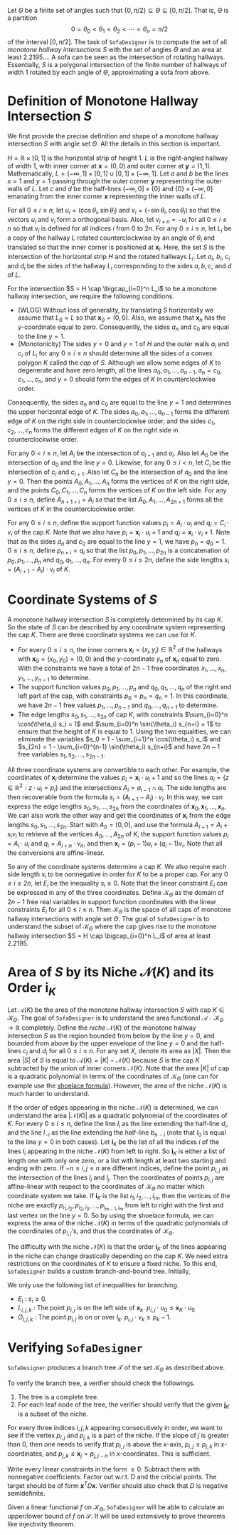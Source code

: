 Let $\Theta$ be a finite set of angles such that $\{0, \pi/2\} \subseteq \Theta \subseteq [0, \pi/2]$. That is, $\Theta$ is a partition
$$0 = \theta_0 < \theta_1 < \theta_2 < \cdots < \theta_n = \pi/2$$
of the interval $[0, \pi/2]$. The task of `SofaDesigner` is to compute the set of all _monotone hallway intersections_ $S$ with the set of angles $\Theta$ and an area at least $2.2195\dots$. A sofa can be seen as the intersection of rotating hallways. Essentially, $S$ is a polygonal intersection of the finite number of hallways of width 1 rotated by each angle of $\Theta$, approximating a sofa from above.

# Definition of Monotone Hallway Intersection $S$

We first provide the precise definition and shape of a monotone hallway intersection $S$ with angle set $\Theta$. All the details in this section is important.

$H = \mathbb{R} \times [0, 1]$ is the horizontal strip of height 1. $L$ is the right-angled hallway of width 1, with inner corner at $\mathbf{x} = (0, 0)$ and outer corner at $\mathbf{y} = (1, 1)$. Mathematically, $L = (-\infty, 1] \times [0, 1] \cup [0, 1] \times (-\infty, 1]$. Let $a$ and $b$ be the lines $x=1$ and $y=1$ passing through the outer corner $\mathbf{y}$ representing the outer walls of $L$. Let $c$ and $d$ be the half-lines $(-\infty, 0] \times \left\{ 0 \right\}$ and $\left\{ 0 \right\} \times (-\infty, 0]$ emanating from the inner corner $\mathbf{x}$ representing the inner walls of $L$. 

For all $0 \leq i \leq n$, let $u_i = (\cos \theta_i, \sin \theta_i)$ and $v_i = (-\sin \theta_i, \cos \theta_i)$ so that the vectors $u_i$ and $v_i$ form a orthogonal basis. Also, let $v_{i + n} = - u_i$ for all $0 \leq i \leq n$ so that $v_i$ is defined for all indices $i$ from $0$ to $2n$. For any $0 \leq i \leq n$, let $L_i$ be a copy of the hallway $L$ rotated counterclockwise by an angle of $\theta_i$ and translated so that the inner corner is positioned at $\mathbf{x}_i$. Here, the set $S$ is the intersection of the horizontal strip $H$ and the rotated hallways $L_i$. Let $a_i$, $b_i$, $c_i$ and $d_i$ be the sides of the hallway $L_i$ corresponding to the sides $a, b, c,$ and $d$ of $L$.

For the intersection $S = H \cap \bigcap_{i=0}^n L_i$ to be a monotone hallway intersection, we require the following conditions. 

- (WLOG) Without loss of generality, by translating $S$ horizontally we assume that $L_0 = L$ so that $\mathbf{x}_0 = (0, 0)$. Also, we assume that $\mathbf{x}_n$ has the $y$-coordinate equal to zero. Consequently, the sides $a_n$ and $c_0$ are equal to the line $y=1$.
- (Monotonicity) The sides $y=0$ and $y=1$ of $H$ and the outer walls $a_i$ and $c_i$ of $L_i$ for any $0 \leq i \leq n$ should determine all the sides of a convex polygon $K$ called the _cap_ of $S$. Although we allow some edges of $K$ to degenerate and have zero length, all the lines $a_0, a_1, \dots, a_{n-1}, a_n = c_0, c_1, \dots, c_n$, and $y = 0$ should form the edges of $K$ in counterclockwise order.

Consequently, the sides $a_n$ and $c_0$ are equal to the line $y=1$ and determines the upper horizontal edge of $K$. The sides $a_0, a_1, \dots, a_{n-1}$ forms the different edge of $K$ on the right side in counterclockwise order, and the sides $c_1, c_2, \dots, c_n$ forms the different edges of $K$ on the right side in counterclockwise order.

For any $0 < i \leq n$, let $A_i$ be the intersection of $a_{i-1}$ and $a_i$. Also let $A_0$ be the intersection of $a_0$ and the line $y=0$. Likewise, for any $0 \leq i < n$, let $C_i$ be the intersection of $c_i$ and $c_{i+1}$. Also let $C_n$ be the intersection of $a_0$ and the line $y=0$. Then the points $A_0, A_1, \dots, A_n$ forms the vertices of $K$ on the right side, and the points $C_0, C_1, \dots, C_n$ forms the vertices of $K$ on the left side. For any $0 \leq i \leq n$, define $A_{n + 1 + i} = A_i$ so that the list $A_0, A_1, \dots, A_{2n + 1}$ forms all the vertices of $K$ in the counterclockwise order.

For any $0 \leq i \leq n$, define the support function values $p_i = A_i \cdot u_i$ and $q_i = C_i \cdot v_i$ of the cap $K$. Note that we also have $p_i = \mathbf{x}_i \cdot u_i + 1$ and $q_i = \mathbf{x}_i \cdot v_i + 1$. Note that as the sides $a_n$ and $c_0$ are equal to the line $y=1$, we have $p_n = q_0 = 1$. $0 \leq i \leq n$, define $p_{n+i} = q_i$ so that the list $p_0, p_1, \dots, p_{2n}$ is a concatenation of $p_0, p_1, \dots, p_n$ and $q_0, q_1, \dots, q_n$. For every $0 \leq i \leq 2n$, define the side lengths $s_i = (A_{i+1} - A_i) \cdot v_i$ of $K$.

# Coordinate Systems of $S$

A monotone hallway intersection $S$ is completely determined by its cap $K$. So the state of $S$ can be described by any coordinate system representing the cap $K$. There are three coordinate systems we can use for $K$.

- For every $0 \leq i \leq n$, the inner corners $\mathbf{x}_i = (x_i, y_i) \in \mathbb{R}^2$ of the hallways with $\mathbf{x}_0 = (x_0, y_0) = (0, 0)$ and the $y$-coordinate $y_n$ of $\mathbf{x}_n$ equal to zero. With the constraints we have a total of $2n-1$ free coordinates $x_1, \dots, x_n, y_1, \dots, y_{n-1}$ to determine.
- The support function values $p_0, p_1, \dots, p_n$ and $q_0, q_1, \dots, q_n$ of the right and left part of the cap, with constraints $p_0 = p_n = q_n = 1$. In this coordinate, we have $2n-1$ free values $p_1, \dots, p_{n-1}$ and $q_0, \dots, q_{n-1}$ to determine.
- The edge lengths $s_0, s_1, \dots, s_{2n}$ of cap $K$, with constraints $\sum_{i=0}^n \cos(\theta_i) s_i = 1$ and $\sum_{i=0}^n \sin(\theta_i) s_{n+i} = 1$ to ensure that the height of $K$ is equal to 1. Using the two equalities, we can eliminate the variables $s_0 = 1 - \sum_{i=1}^n \cos(\theta_i) s_i$ and $s_{2n} = 1 - \sum_{i=0}^{n-1} \sin(\theta_i) s_{n+i}$ and have $2n-1$ free variables $s_1, s_2, \dots, s_{2n-1}$.

All three coordinate systems are convertible to each other. For example, the coordinates of $\mathbf{x}_i$ determine the values $p_i = \mathbf{x}_i \cdot u_i + 1$ and so the lines $a_i = \left\{ z \in \mathbb{R}^2 : z \cdot u_i = p_i \right\}$ and the intersections $A_i = a_{i-1} \cap a_{i}$. The side lengths are then recoverable from the formula $s_i = (A_{i+1} - A_i) \cdot v_i$. In this way, we can express the edge lengths $s_0, s_1, \dots, s_{2n}$ from the coordinates of $\mathbf{x}_0, \mathbf{x}_1, \dots, \mathbf{x}_n$. We can also work the other way and get the coordinates of $\mathbf{x}_i$ from the edge lengths $s_0, s_1, \dots, s_{2n}$. Start with $A_0 = (0, 0)$, and use the formula $A_{i+1} = A_i + s_i v_i$ to retrieve all the vertices $A_0, \dots, A_{2n}$ of $K$, the support function values $p_i = A_i \cdot u_i$ and $q_i = A_{i + n} \cdot v_n$, and then $\mathbf{x}_i = (p_i - 1) u_i + (q_i - 1) v_i$. Note that all the conversions are affine-linear.

So any of the coordinate systems determine a cap $K$. We also require each side length $s_i$ to be nonnegative in order for $K$ to be a proper cap. For any $0 \leq i \leq 2n$, let $E_i$ be the inequality $s_i \geq 0$. Note that the linear constraint $E_i$ can be expressed in any of the three coordinates. Define $\mathcal{K}_\Theta$ as the domain of $2n-1$ free real variables in support function coordinates with the linear constraints $E_i$ for all $0 \leq i \leq n$. Then $\mathcal{K}_\Theta$ is the space of all caps of monotone hallway intersections with angle set $\Theta$. The goal of `SofaDesigner` is to understand the subset of $\mathcal{K}_\Theta$ where the cap gives rise to the monotone hallway intersection $S = H \cap \bigcap_{i=0}^n L_i$ of area at least $2.2195$.

# Area of $S$ by its Niche $\mathcal{N}(K)$ and its Order $\mathbf{i}_K$

Let $\mathcal{A}(K)$ be the area of the monotone hallway intersection $S$ with cap $K \in \mathcal{K}_\Theta$. The goal of `SofaDesigner` is to understand the area functional $\mathcal{A} : \mathcal{K}_\Theta \to \mathbb{R}$ completely. Define the _niche_ $\mathcal{N}(K)$ of the monotone hallway intersection $S$ as the region bounded from below by the line $y=0$, and bounded from above by the upper envelope of the line $y=0$ and the half-lines $c_i$ and $d_i$ for all $0 \leq i \leq n$. For any set $X$, denote its area as $|X|$. Then the area $|S|$ of $S$ is equal to $\mathcal{A}(K) = |K| - \mathcal{N}(K)$ because $S$ is the cap $K$ subtracted by the union of inner corners $\mathcal{N}(K)$. Note that the area $|K|$ of cap is a quadratic polynomial in terms of the coordinates of $\mathcal{K}_\Theta$ (one can for example use the [shoelace formula](https://mathworld.wolfram.com/ShoelaceFormula.html)). However, the area of the niche $\mathcal{N}(K)$ is much harder to understand.

If the order of edges appearing in the niche $\mathcal{N}(K)$ is determined, we can understand the area $|\mathcal{N}(K)|$ as a quadratic polynomial of the coordinates of $K$. For every $0 \leq i \leq n$, define the line $l_i$ as the line extending the half-line $d_i$, and the line $l_{-i}$ as the line extending the half-line $b_{n-i}$ (note that $l_0$ is equal to the line $y=0$ in both cases). Let $\mathbf{i}_K$ be the list of all the indices $i$ of the lines $l_i$ appearing in the niche $\mathcal{N}(K)$ from left to right. So $\mathbf{i}_K$ is either a list of length one with only one zero, or a list with length at least two starting and ending with zero. If $-n \leq i , j \leq n$ are different indices, define the point $p_{i, j}$ as the intersection of the lines $l_i$ and $l_j$. Then the coordinates of points $p_{i, j}$ are affine-linear with respect to the coordinates of $\mathcal{K}_\Theta$ no matter which coordinate system we take. If $\mathbf{i}_K$ is the list $i_1, i_2, \dots, i_m$, then the vertices of the niche are exactly $p_{i_1, i_2}, p_{i_2, i_3}, \dots, p_{i_{m-1}, i_m}$ from left to right with the first and last vertex on the line $y=0$. So by using the shoelace formula, we can express the area of the niche $\mathcal{N}(K)$ in terms of the quadratic polynomials of the coordinates of $p_{i, j}$'s, and thus the coordinates of $\mathcal{K}_\Theta$.



The difficulty with the niche $\mathcal{N}(K)$ is that the order $\mathbf{i}_K$ of the lines appearing in the niche can change drastically depending on the cap $K$. 
We need extra restrictions on the coordinates of $K$ to ensure a fixed niche.
To this end, `SofaDesigner` builds a custom branch-and-bound tree. Initially, 

We only use the following list of inequalities for branching.

- $E_i$ : $s_i \geq 0$. 
- $L_{i, j, k}$ : The point $p_{i, j}$ is on the left side of $\mathbf{x}_k$. $p_{i, j} \cdot u_0 \leq \mathbf{x}_K \cdot u_0$
- $O_{i, j, k}$ : The point $p_{i, j}$ is on or over $l_k$. $p_{i, j} \cdot v_k \geq p_k - 1$. 

# Verifying `SofaDesigner`

`SofaDesigner` produces a branch tree $\mathcal{T}$ of the set $\mathcal{K}_\Theta$ as described above. 

To verify the branch tree, a verifier should check the followings.

1. The tree is a complete tree.
2. For each leaf node of the tree, the verifier should verify that the given $\mathbf{j}_K$ is a subset of the niche.

For every three indices $i, j, k$ appearing consecutively in order, we want to see if the vertex $p_{i, j}$ and $p_{j, k}$ is a part of the niche. If the slope of $j$ is greater than 0, then one needs to verify that $p_{i, j}$ is above the $x$-axis, $p_{i, j} \leq p_{j, k}$ in $x$-coordinates, and $p_{j, k} \leq \mathbf{x}_j = p_{j, j - n}$ in $x$-coordinates. This is sufficient. 

Write every linear constraints in the form $\geq 0$. Subtract them with nonnegative coefficients. Factor out w.r.t. D and the criticial points. The target should be of form $\mathbf{x}^T D \mathbf{x}$. Verifier should also check that $D$ is negative semidefinite.

Given a linear functional $f$ on $\mathcal{K}_\Theta$, `SofaDesigner` will be able to calculate an upper/lower bound of $f$ on $\mathcal{S}$. It will be used extensively to prove theorems like injectivity theorem.

